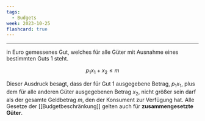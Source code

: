 ```yaml
---
tags:
  - Budgets
week: 2023-10-25
flashcard: true
---
```

***

in Euro gemessenes Gut, welches für alle Güter mit Ausnahme eines bestimmten Guts 1 steht. 

$$
p_{1}x_{1} + x_{2} \leq m
$$

Dieser Ausdruck besagt, dass der für Gut 1 ausgegebene Betrag, $p_{1}x_{1}$, plus dem für alle anderen Güter ausgegebenen Betrag $x_{2}$, nicht größer sein darf als der gesamte Geldbetrag $m$, den der Konsument zur Verfügung hat.
Alle Gesetze der [[Budgetbeschränkung]] gelten auch für **zusammengesetzte Güter**.